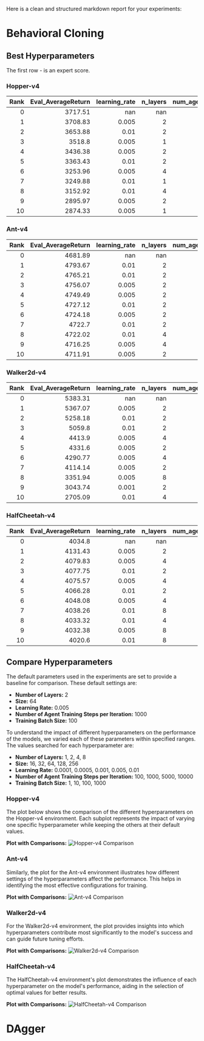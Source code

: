 Here is a clean and structured markdown report for your experiments:

# Behavioral Cloning

## Best Hyperparameters

The first row - is an expert score.  

### Hopper-v4
|   Rank |   Eval_AverageReturn |   learning_rate |   n_layers |   num_agent_train_steps_per_iter |   size |   train_batch_size |
|-------:|---------------------:|----------------:|-----------:|---------------------------------:|-------:|-------------------:|
|      0 |              3717.51 |         nan     |        nan |                              nan |    nan |                nan |
|      1 |              3708.83 |           0.005 |          2 |                            10000 |     16 |               1000 |
|      2 |              3653.88 |           0.01  |          2 |                            10000 |     16 |               1000 |
|      3 |              3518.8  |           0.005 |          1 |                            10000 |     64 |               1000 |
|      4 |              3436.38 |           0.005 |          2 |                            10000 |     64 |               1000 |
|      5 |              3363.43 |           0.01  |          2 |                            10000 |     32 |               1000 |
|      6 |              3253.96 |           0.005 |          4 |                            10000 |     32 |               1000 |
|      7 |              3249.88 |           0.01  |          1 |                            10000 |     32 |                100 |
|      8 |              3152.92 |           0.01  |          4 |                            10000 |     32 |               1000 |
|      9 |              2895.97 |           0.005 |          2 |                            10000 |    128 |               1000 |
|     10 |              2874.33 |           0.005 |          1 |                            10000 |     32 |               1000 |

### Ant-v4
|   Rank |   Eval_AverageReturn |   learning_rate |   n_layers |   num_agent_train_steps_per_iter |   size |   train_batch_size |
|-------:|---------------------:|----------------:|-----------:|---------------------------------:|-------:|-------------------:|
|      0 |              4681.89 |         nan     |        nan |                              nan |    nan |                nan |
|      1 |              4793.67 |           0.01  |          2 |                             5000 |     64 |                100 |
|      2 |              4765.21 |           0.01  |          2 |                             5000 |    128 |                500 |
|      3 |              4756.07 |           0.005 |          2 |                             5000 |    128 |                500 |
|      4 |              4749.49 |           0.005 |          2 |                             5000 |     32 |               1000 |
|      5 |              4727.12 |           0.01  |          2 |                             5000 |     64 |               1000 |
|      6 |              4724.18 |           0.005 |          2 |                             5000 |    128 |               1000 |
|      7 |              4722.7  |           0.01  |          2 |                             5000 |     32 |               1000 |
|      8 |              4722.02 |           0.01  |          4 |                             5000 |     64 |               1000 |
|      9 |              4716.25 |           0.005 |          4 |                             5000 |    128 |               1000 |
|     10 |              4711.91 |           0.005 |          2 |                             5000 |     64 |               1000 |

### Walker2d-v4
|   Rank |   Eval_AverageReturn |   learning_rate |   n_layers |   num_agent_train_steps_per_iter |   size |   train_batch_size |
|-------:|---------------------:|----------------:|-----------:|---------------------------------:|-------:|-------------------:|
|      0 |              5383.31 |         nan     |        nan |                              nan |    nan |                nan |
|      1 |              5367.07 |           0.005 |          2 |                             5000 |     64 |                500 |
|      2 |              5258.18 |           0.01  |          2 |                             5000 |     64 |                500 |
|      3 |              5059.8  |           0.01  |          2 |                             5000 |    128 |                500 |
|      4 |              4413.9  |           0.005 |          4 |                             5000 |     64 |                500 |
|      5 |              4331.6  |           0.005 |          2 |                             5000 |     64 |                100 |
|      6 |              4290.77 |           0.005 |          4 |                             5000 |    128 |                500 |
|      7 |              4114.14 |           0.005 |          2 |                            10000 |     64 |                100 |
|      8 |              3351.94 |           0.005 |          8 |                             5000 |     64 |                500 |
|      9 |              3043.74 |           0.001 |          2 |                             5000 |     64 |                500 |
|     10 |              2705.09 |           0.01  |          4 |                             5000 |     64 |                500 |

### HalfCheetah-v4
|   Rank |   Eval_AverageReturn |   learning_rate |   n_layers |   num_agent_train_steps_per_iter |   size |   train_batch_size |
|-------:|---------------------:|----------------:|-----------:|---------------------------------:|-------:|-------------------:|
|      0 |              4034.8  |         nan     |        nan |                              nan |    nan |                nan |
|      1 |              4131.43 |           0.005 |          2 |                            10000 |     64 |                100 |
|      2 |              4079.83 |           0.005 |          4 |                             5000 |    128 |                500 |
|      3 |              4077.75 |           0.01  |          2 |                             5000 |    128 |                500 |
|      4 |              4075.57 |           0.005 |          4 |                             5000 |    256 |                500 |
|      5 |              4066.28 |           0.01  |          2 |                             5000 |     64 |                500 |
|      6 |              4048.08 |           0.005 |          4 |                             5000 |     64 |                500 |
|      7 |              4038.26 |           0.01  |          8 |                             5000 |     64 |                500 |
|      8 |              4033.32 |           0.01  |          4 |                             5000 |     64 |                500 |
|      9 |              4032.38 |           0.005 |          8 |                             5000 |     64 |                500 |
|     10 |              4020.6  |           0.01  |          8 |                             5000 |    128 |                500 |

## Compare Hyperparameters

The default parameters used in the experiments are set to provide a baseline for comparison. These default settings are:

- **Number of Layers:** 2
- **Size:** 64
- **Learning Rate:** 0.005
- **Number of Agent Training Steps per Iteration:** 1000
- **Training Batch Size:** 100

To understand the impact of different hyperparameters on the performance of the models, we varied each of these parameters within specified ranges. The values searched for each hyperparameter are:

- **Number of Layers:** 1, 2, 4, 8
- **Size:** 16, 32, 64, 128, 256
- **Learning Rate:** 0.0001, 0.0005, 0.001, 0.005, 0.01
- **Number of Agent Training Steps per Iteration:** 100, 1000, 5000, 10000
- **Training Batch Size:** 1, 10, 100, 1000

### Hopper-v4
The plot below shows the comparison of the different hyperparameters on the Hopper-v4 environment. Each subplot represents the impact of varying one specific hyperparameter while keeping the others at their default values.

**Plot with Comparisons:**
![Hopper-v4 Comparison](plots/bc_hopper/combined_plots.png)

### Ant-v4
Similarly, the plot for the Ant-v4 environment illustrates how different settings of the hyperparameters affect the performance. This helps in identifying the most effective configurations for training.

**Plot with Comparisons:**
![Ant-v4 Comparison](plots/bc_ant/combined_plots.png)

### Walker2d-v4
For the Walker2d-v4 environment, the plot provides insights into which hyperparameters contribute most significantly to the model's success and can guide future tuning efforts.

**Plot with Comparisons:**
![Walker2d-v4 Comparison](plots/bc_walker/combined_plots.png)

### HalfCheetah-v4
The HalfCheetah-v4 environment's plot demonstrates the influence of each hyperparameter on the model's performance, aiding in the selection of optimal values for better results.

**Plot with Comparisons:**
![HalfCheetah-v4 Comparison](plots/bc_halfcheetah/combined_plots.png)

# DAgger

